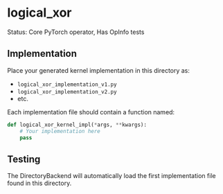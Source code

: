 # logical_xor

Status: Core PyTorch operator, Has OpInfo tests

## Implementation

Place your generated kernel implementation in this directory as:
- `logical_xor_implementation_v1.py`
- `logical_xor_implementation_v2.py`
- etc.

Each implementation file should contain a function named:
```python
def logical_xor_kernel_impl(*args, **kwargs):
    # Your implementation here
    pass
```

## Testing

The DirectoryBackend will automatically load the first implementation file found in this directory.
